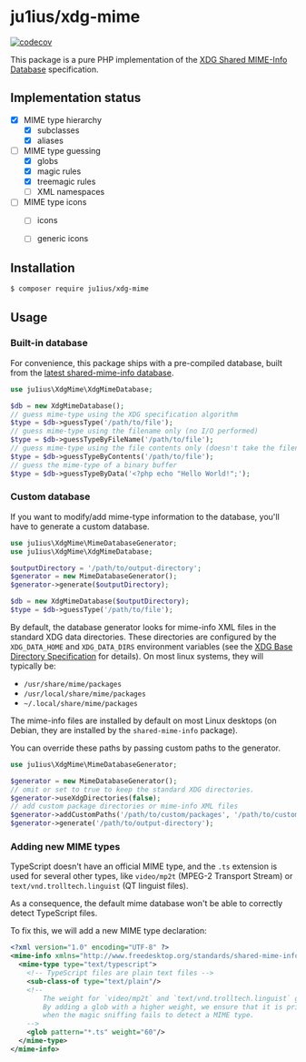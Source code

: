 # ju1ius/xdg-mime

[![codecov](https://codecov.io/gh/ju1ius/xdg-mime/branch/main/graph/badge.svg?token=EO5QT1GNKW)](https://codecov.io/gh/ju1ius/xdg-mime)

This package is a pure PHP implementation of the
[XDG Shared MIME-Info Database](http://standards.freedesktop.org/shared-mime-info-spec/) specification.


## Implementation status

* [x] MIME type hierarchy
  * [x] subclasses
  * [x] aliases
* [ ] MIME type guessing
  * [x] globs
  * [x] magic rules
  * [x] treemagic rules
  * [ ] XML namespaces
* [ ] MIME type icons
  * [ ] icons 
  * [ ] generic icons 


## Installation

```sh
$ composer require ju1ius/xdg-mime
```


## Usage

### Built-in database

For convenience, this package ships with a pre-compiled database, built from the
[latest shared-mime-info database](https://gitlab.freedesktop.org/xdg/shared-mime-info/-/blob/master/data/freedesktop.org.xml.in).

```php
use ju1ius\XdgMime\XdgMimeDatabase;

$db = new XdgMimeDatabase();
// guess mime-type using the XDG specification algorithm
$type = $db->guessType('/path/to/file');
// guess mime-type using the filename only (no I/O performed)
$type = $db->guessTypeByFileName('/path/to/file');
// guess mime-type using the file contents only (doesn't take the filename into account)
$type = $db->guessTypeByContents('/path/to/file');
// guess the mime-type of a binary buffer
$type = $db->guessTypeByData('<?php echo "Hello World!";');
```


### Custom database

If you want to modify/add mime-type information to the database, you'll have to generate a custom database.

```php
use ju1ius\XdgMime\MimeDatabaseGenerator;
use ju1ius\XdgMime\XdgMimeDatabase;

$outputDirectory = '/path/to/output-directory';
$generator = new MimeDatabaseGenerator();
$generator->generate($outputDirectory);

$db = new XdgMimeDatabase($outputDirectory);
$type = $db->guessType('/path/to/file');
```

By default, the database generator looks for mime-info XML files in the standard XDG data directories.
These directories are configured by the `XDG_DATA_HOME` and `XDG_DATA_DIRS` environment variables
(see the [XDG Base Directory Specification](https://specifications.freedesktop.org/basedir-spec/latest/) for details).
On most linux systems, they will typically be:
  - `/usr/share/mime/packages`
  - `/usr/local/share/mime/packages`
  - `~/.local/share/mime/packages`

The mime-info files are installed by default on most Linux desktops
(on Debian, they are installed by the `shared-mime-info` package).

You can override these paths by passing custom paths to the generator.

```php
use ju1ius\XdgMime\MimeDatabaseGenerator;

$generator = new MimeDatabaseGenerator();
// omit or set to true to keep the standard XDG directories.
$generator->useXdgDirectories(false);
// add custom package directories or mime-info XML files
$generator->addCustomPaths('/path/to/custom/packages', '/path/to/custom/mime-info.xml');
$generator->generate('/path/to/output-directory');
```

### Adding new MIME types

TypeScript doesn't have an official MIME type, and the `.ts` extension is used for several other types,
like `video/mp2t` (MPEG-2 Transport Stream) or `text/vnd.trolltech.linguist` (QT linguist files).

As a consequence, the default mime database won't be able to correctly detect TypeScript files.

To fix this, we will add a new MIME type declaration:

```xml
<?xml version="1.0" encoding="UTF-8" ?>
<mime-info xmlns="http://www.freedesktop.org/standards/shared-mime-info">
  <mime-type type="text/typescript">
    <!-- TypeScript files are plain text files -->
    <sub-class-of type="text/plain"/>
    <!--
        The weight for `video/mp2t` and `text/vnd.trolltech.linguist` glob patterns is 50.
        By adding a glob with a higher weight, we ensure that it is prioritized
        when the magic sniffing fails to detect a MIME type.
    -->
    <glob pattern="*.ts" weight="60"/>
  </mime-type>
</mime-info>
```
